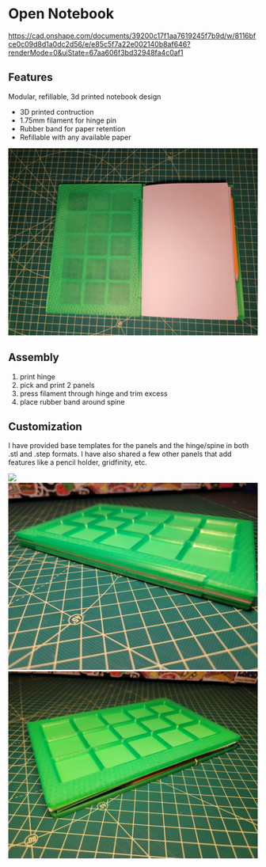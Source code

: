 # Open Notebook
https://cad.onshape.com/documents/39200c17f1aa7619245f7b9d/w/8116bfce0c09d8d1a0dc2d56/e/e85c5f7a22e002140b8af646?renderMode=0&uiState=67aa606f3bd32948fa4c0af1
## Features
Modular, refillable, 3d printed notebook design
- 3D printed contruction
- 1.75mm filament for hinge pin
- Rubber band for paper retention
- Refillable with any available paper
 
![](https://github.com/wingfieldjeff/open_notebook/blob/main/images/open.jpg)

## Assembly
1. print hinge
2. pick and print 2 panels
3. press filament through hinge and trim excess 
4. place rubber band around spine

## Customization 
I have provided base templates for the panels and the hinge/spine in both .stl and .step formats. I have also shared a few other panels that add features like a pencil holder, gridfinity, etc.

![](https://github.com/wingfieldjeff/open_notebook/blob/main/images/front.jpg)
![](https://github.com/wingfieldjeff/open_notebook/blob/main/images/spine.jpg)
![](https://github.com/wingfieldjeff/open_notebook/blob/main/images/side.jpg)
